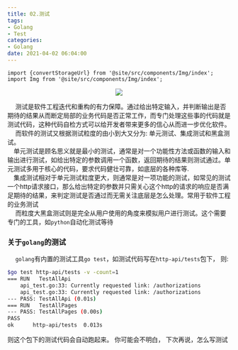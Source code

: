 ```yaml
---
title: 02.测试
tags:
- Golang
- Test
categories:
- Golang
date: 2021-04-02 06:04:00
---
```


```mdx-code-block
import {convertStorageUrl} from '@site/src/components/Img/index';
import Img from '@site/src/components/Img/index';
```

<div align="center">
    <Img src="storage:///image/20210402220408.png" />
</div>

&emsp; 测试是软件工程迭代和重构的有力保障。通过给出特定输入，并判断输出是否期待的结果从而断定局部的业务代码是否正常工作，而专门处理这些事的代码就是测试代码，这种代码自检方式可以给开发者带来更多的信心从而进一步优化软件。  
&emsp; 而软件的测试又根据测试粒度的由小到大又分为: 单元测试、集成测试和黑盒测试。  
&emsp;单元测试是顾名思义就是最小的测试，通常是对一个功能性方法或函数的输入和输出进行测试，如给出特定的参数调用一个函数，返回期待的结果则测试通过。单元测试多用于核心的代码，要求代码健壮可靠，如底层的各种库等.    
&emsp;集成测试相对于单元测试粒度更大，则通常是对一项功能的测试，如常见的测试一个http请求接口，那么给出特定的参数并只需关心这个http的请求的响应是否满足期待的结果，来判定测试是否通过而无需关注底层是怎么处理。常用于软件工程的业务测试    
&emsp; 而粒度大黑盒测试则是完全从用户使用的角度来模拟用户进行测试。这个需要专门的工具，如`python`自动化测试等待  
<!--more-->
### 关于`golang`的测试
&emsp; `golang`有内置的测试工具`go test`，如测试代码写在`http-api/tests`包下， 则:
``` bash
$go test http-api/tests -v -count=1   
=== RUN   TestAllApi
    api_test.go:33: Currently requested link: /authorizations 
    api_test.go:33: Currently requested link: /authorizations 
--- PASS: TestAllApi (0.01s)
=== RUN   TestAllPages
--- PASS: TestAllPages (0.00s)
PASS
ok      http-api/tests  0.013s
```
则这个包下的测试代码会自动跑起来。 你可能会不明白， 下次再说，怎么写测试